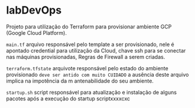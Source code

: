 # labDevOps
Projeto para utilização do Terraform para provisionar ambiente GCP (Google Cloud Platform).

`main.tf` arquivo responsável pelo template a ser provisionado, nele é apontado credential para utilização da Cloud, chave ssh para se conectar nas máquinas provisionadas, Regras de Firewall a serem criadas.

`terraform.tfstate` arquivote responsável pelo estado do ambiente provisionado ``deve ser antido com muito CUIDADO`` a ausência deste arquivo implica na impotência da m     antenabilidade do seu ambiente.

`startup.sh` script responsável para atualização e instalação de alguns pacotes após a execução do startup scriptxxxxcxc    